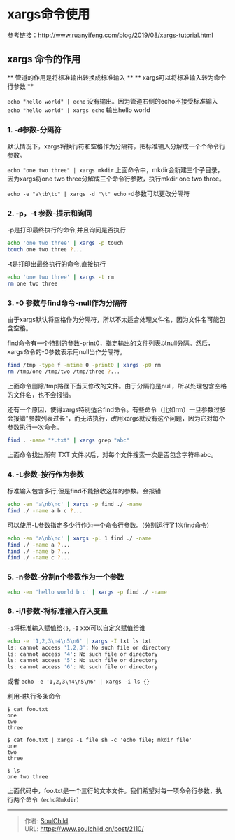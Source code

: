 # xargs命令使用

<!--more-->
参考链接：http://www.ruanyifeng.com/blog/2019/08/xargs-tutorial.html
## xargs 命令的作用
** 管道的作用是将标准输出转换成标准输入 **
** xargs可以将标准输入转为命令行参数 **


`echo "hello world" | echo`        没有输出。因为管道右侧的echo不接受标准输入
`echo "hello world" | xargs echo`  输出hello world


### 1. -d参数-分隔符
默认情况下，xargs将换行符和空格作为分隔符，把标准输入分解成一个个命令行参数。

`echo "one two three" | xargs mkdir`
上面命令中，mkdir会新建三个子目录，因为xargs将one two three分解成三个命令行参数，执行mkdir one two three。


`echo -e "a\tb\tc" | xargs -d "\t" echo`  -d参数可以更改分隔符

### 2. -p，-t 参数-提示和询问
-p是打印最终执行的命令,并且询问是否执行
```bash
echo 'one two three' | xargs -p touch
touch one two three ?...
```

-t是打印出最终执行的命令,直接执行
```bash
echo 'one two three' | xargs -t rm
rm one two three
```

### 3. -0 参数与find命令-null作为分隔符
由于xargs默认将空格作为分隔符，所以不太适合处理文件名，因为文件名可能包含空格。

find命令有一个特别的参数-print0，指定输出的文件列表以null分隔。然后，xargs命令的-0参数表示用null当作分隔符。

```bash
find /tmp -type f -mtime 0 -print0 | xargs -p0 rm
rm /tmp/one /tmp/two /tmp/three ?...
```
上面命令删除/tmp路径下当天修改的文件。由于分隔符是null，所以处理包含空格的文件名，也不会报错。

还有一个原因，使得xargs特别适合find命令。有些命令（比如rm）一旦参数过多会报错"参数列表过长"，而无法执行，改用xargs就没有这个问题，因为它对每个参数执行一次命令。

```bash
find . -name "*.txt" | xargs grep "abc"
```
上面命令找出所有 TXT 文件以后，对每个文件搜索一次是否包含字符串abc。


### 4. -L参数-按行作为参数

标准输入包含多行,但是find不能接收这样的参数。会报错
```bash
echo -en 'a\nb\nc' | xargs -p find ./ -name
find ./ -name a b c ?...
```

可以使用-L参数指定多少行作为一个命令行参数。(分别运行了1次find命令)
```bash
echo -en 'a\nb\nc' | xargs -pL 1 find ./ -name
find ./ -name a ?...
find ./ -name b ?...
find ./ -name c ?...
```

### 5. -n参数-分割n个参数作为一个参数
```bash
echo -en 'hello world b c' | xargs -p find ./ -name

```

### 6. -i/I参数-将标准输入存入变量
`-i`将标准输入赋值给`{}`, `-I` xxx可以自定义赋值给谁
```bash
echo -e '1,2,3\n4\n5\n6' | xargs -I txt ls txt
ls: cannot access '1,2,3': No such file or directory
ls: cannot access '4': No such file or directory
ls: cannot access '5': No such file or directory
ls: cannot access '6': No such file or directory
```
或者
```echo -e '1,2,3\n4\n5\n6' | xargs -i ls {}```

利用-I执行多条命令
```
$ cat foo.txt
one
two
three

$ cat foo.txt | xargs -I file sh -c 'echo file; mkdir file'
one 
two
three

$ ls 
one two three
```
上面代码中，foo.txt是一个三行的文本文件。我们希望对每一项命令行参数，执行两个命令`（echo和mkdir）`


---

> 作者: [SoulChild](https://www.soulchild.cn)  
> URL: https://www.soulchild.cn/post/2110/  

